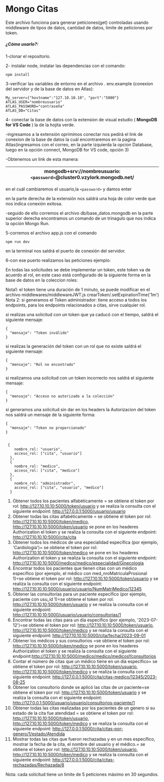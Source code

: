 # Mongo Citas

Este archivo funciona para generar peticiones(get) controladas usando middleware de tipos de datos, cantidad de datos, limite de peticiones por token.

##### ¿Cómo usarlo?:

1-clonar el repositorio.

2- instalar node, instalar las dependencias con el comando:

```
npm install
```

3-verificar las variables de entorno en el archivo . env.example (conexion del servidor y de la base de datos en Atlas):

```
My_server={"hostname":"127.10.10.10", "port":"5000"}
ATLAS_USER="nombreusuario"
ATLAS_PASSWORD="contraseña"
ATLAS_DB="Citas"
```

4- conectar la base de datos con la extension de visual estudio ( **MongoDB for VS Code** ) la de la hojita verde.

-ingresamos a la extensión oprimimos conectar nos pedirá el link de conexion de la base de datos la cuál encontraremos en la pagina Atlas(ingresamos con el correo, en la parte izquierda la opcion Database, luego en la opción connect, MongoDB for VS code, opción 3)

-Obtenemos un link de esta manera:

| mongodb+srv://nombreusuario:`<password>`@cluster0.vzylork.mongodb.net/ |
| ------------------------------------------------------------------------ |

en el cuál cambiaremos el usuario,la `<password>` y damos enter

en la parte derecha de la extensión nos saldrá una hoja de color verde que nos indica conexión exitosa.

-seguido de ello corremos el archivo db/base_datos.mongodb en la parte superior derecha encontramos un comando de un trinagulo que nos indica la opción Mongo Run.

5-corremos el archivo app.js con el comando

```
npm run dev
```

 en la terminal nos saldrá el puerto de conexión del servidor.

6-con ese puerto realizamos las peticiones ejemplo:

En todas las solicitudes se debe implementar un token, este token va de acuerdo al rol, en este caso está configurado de la siguiente forma en la base de datos en la coleccion roles:

Nota1: el token tiene una duración de 1 minuto, se puede modificar en el archivo middlewares/middlewareJWT.js crearToken/.setExpirationTime('1m')
Nota 2: si generamos el Token administrador: tiene acceso a todos los endpoints, para los endpoints relacionados a citas, sirve cualquier rol.

si realizas una solicitud con un token que ya caducó con el tiempo, saldrá el siguiente mensaje:

```
{
  "mensaje": "Token inválido"
}
```

si realizas la generación del token con un rol que no existe saldrá el siguiente mensaje:

```
{
  "mensaje": "Rol no encontrado"
}
```

si realizamos una solicitud con un token incorrecto nos saldrá el siguiente mensaje: 

```
{
  "mensaje": "Acceso no autorizado a la colección"
}
```

si generamos una solicitud sin dar en los headers la Autorizacion del token nos saldrá un mensaje de la siguiente forma:

```
{
  "mensaje": "Token no proporcionado"
}
```

```

 {
    nombre_rol: "usuario",
    acceso_rol: ["cita", "usuario"]
  },
  {
    nombre_rol: "medico",
    acceso_rol: ["cita", "medico"]
  },
  {
    nombre_rol: "administrador",
    acceso_rol: ["cita", "usuario", "medico"]
  }
```

1. Obtener todos los pacientes alfabéticamente =
   se obtiene el token por rol: http://127.10.10.10:5000/token/usuario
   y se realiza la consulta con el siguiente endpoint:
   http://127.0.0.1:5000/usuario/usuario
2. Obtener todas las citas alfabéticamente = se obtiene el token por rol: http://127.10.10.10:5000/token/medico, http://127.10.10.10:5000/token/usuario
   se pone en los headeres Authorization el token y se realiza la consulta con el siguiente endpoint: http://127.10.10.10:5000/cita/cita
3. Obtener todos los médicos de una especialidad específica (por ejemplo, 'Cardiología')=
   se obtiene el token por rol: http://127.10.10.10:5000/token/medico
   se pone en los headeres Authorization el token y se realiza la consulta con el siguiente endpoint:
   http://127.10.10.10:5000/medico/medico/especialidad/Ginecología
4. Encontrar todos los pacientes que tienen citas con un médico específico (por ejemplo, el médico con med_nroMatriculaProsional 1)=se obtiene el token por rol: http://127.10.10.10:5000/token/usuario
   y se realiza la consulta con el siguiente endpoint:
   http://127.10.10.10:5000/usuario/usuario/NumMatriMedico/12345
5. Obtener las consultorías para un paciente específico (por ejemplo, paciente con usu_id 1)=se obtiene el token por rol: http://127.10.10.10:5000/token/usuario
   y se realiza la consulta con el siguiente endpoint:
   http://127.10.10.10:5000/usuario/usuario/consultorias/1
6. Encontrar todas las citas para un día específico (por ejemplo, '2023-07-12')=se obtiene el token por rol: http://127.10.10.10:5000/token/usuario, http://127.10.10.10:5000/token/medico
   y se realiza la consulta con el siguiente endpoint: http://127.10.10.10:5000/cita/fecha/2023-09-01
7. Obtener los médicos y sus consultorios =se obtiene el token por rol: http://127.10.10.10:5000/token/medico
   se pone en los headeres Authorization el token y se realiza la consulta con el siguiente endpoint:http://127.10.10.10:5000/medico/medico/medicosYconsultorios
8. Contar el número de citas que un médico tiene en un día específico= se obtiene el token por rol: http://127.10.10.10:5000/token/usuario, http://127.10.10.10:5000/token/medico
   y se realiza la consulta con el siguiente endpoint: http://127.0.0.1:5000/cita/citas-medico/12345/2023-08-25
9. Obtener los consultorio donde se aplicó las citas de un paciente=se obtiene el token por rol: http://127.10.10.10:5000/token/usuario
   y se realiza la consulta con el siguiente endpoint:
   http://127.0.0.1:5000/usuario/usuario/consultorios-paciente/1
10. Obtener todas las citas realizadas por los pacientes de un genero si su estado de la cita fue atendidad = se obtiene el token por rol: http://127.10.10.10:5000/token/usuario, http://127.10.10.10:5000/token/medico
    y se realiza la consulta con el siguiente endpoint: http://127.0.0.1:5000/cita/citas-por-genero/1/estado/Atendida
11. Mostrar todas las citas que fueron rechazadas y en un mes específico, mostrar la fecha de la cita, el nombre del usuario y el médico.= se obtiene el token por rol: http://127.10.10.10:5000/token/usuario, http://127.10.10.10:5000/token/medico
    y se realiza la consulta con el siguiente endpoint: http://127.0.0.1:5000/cita/citas-rechazadas/Rechazada/8

Nota: cada solicitud tiene un limite de 5 peticiones máximo en 30 segundos.
